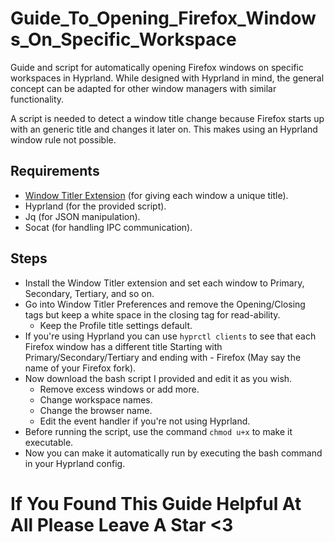 # Guide_To_Opening_Firefox_Windows_On_Specific_Workspace
Guide and script for automatically opening Firefox windows on specific workspaces in Hyprland. While designed with Hyprland in mind, the general concept can be adapted for other window managers with similar functionality.

A script is needed to detect a window title change because Firefox starts up with an generic title and changes it later on. This makes using an Hyprland window rule not possible.

## Requirements 
- [Window Titler Extension](https://github.com/tpamula/webextension-window-titler) (for giving each window a unique title).
- Hyprland (for the provided script).
- Jq (for JSON manipulation).
- Socat (for handling IPC communication).

## Steps
- Install the Window Titler extension and set each window to Primary, Secondary, Tertiary, and so on.
- Go into Window Titler Preferences and remove the Opening/Closing tags but keep a white space in the closing tag for read-ability.
  - Keep the Profile title settings default.
- If you're using Hyprland you can use `hyprctl clients` to see that each Firefox window has a different title Starting with Primary/Secondary/Tertiary and ending with - Firefox (May say the name of your Firefox fork).
- Now download the bash script I provided and edit it as you wish. 
  - Remove excess windows or add more.
  - Change workspace names. 
  - Change the browser name. 
  - Edit the event handler if you're not using Hyprland.
- Before running the script, use the command `chmod u+x` to make it executable.
- Now you can make it automatically run by executing the bash command in your Hyprland config.


# If You Found This Guide Helpful At All Please Leave A Star <3
